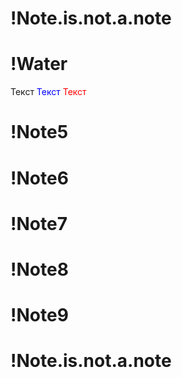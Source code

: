 # !Note.is.not.a.note
# !Water

<html>
<span style="color:whote">Текст</span>
<span style="color:blue">Текст</span>
<span style="color:red">Текст</span>
</html>

# !Note5
# !Note6
# !Note7
# !Note8
# !Note9
# !Note.is.not.a.note
